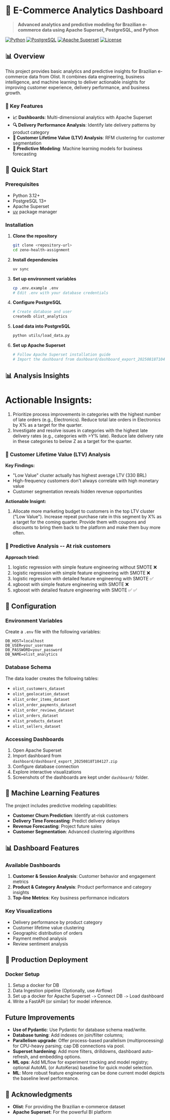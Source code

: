 # 🛒 E-Commerce Analytics Dashboard

> **Advanced analytics and predictive modeling for Brazilian e-commerce data using Apache Superset, PostgreSQL, and Python**

[![Python](https://img.shields.io/badge/Python-3.12+-blue.svg)](https://python.org)
[![PostgreSQL](https://img.shields.io/badge/PostgreSQL-13+-green.svg)](https://postgresql.org)
[![Apache Superset](https://img.shields.io/badge/Apache%20Superset-Latest-orange.svg)](https://superset.apache.org)
[![License](https://img.shields.io/badge/License-MIT-yellow.svg)](LICENSE)

## 📊 Overview

This project provides basic analytics and predictive insights for Brazilian e-commerce data from Olist. It combines data engineering, business intelligence, and machine learning to deliver actionable insights for improving customer experience, delivery performance, and business growth.

### 🎯 Key Features

- **📈 Dashboards**: Multi-dimensional analytics with Apache Superset
- **🔍 Delivery Performance Analysis**: Identify late delivery patterns by product category
- **👥 Customer Lifetime Value (LTV) Analysis**: RFM clustering for customer segmentation
- **🤖 Predictive Modeling**: Machine learning models for business forecasting


## 🚀 Quick Start

### Prerequisites

- Python 3.12+
- PostgreSQL 13+
- Apache Superset
- [uv](https://github.com/astral-sh/uv) package manager

### Installation

1. **Clone the repository**
   ```bash
   git clone <repository-url>
   cd zeno-health-assignment
   ```

2. **Install dependencies**
   ```bash
   uv sync
   ```

3. **Set up environment variables**
   ```bash
   cp .env.example .env
   # Edit .env with your database credentials
   ```

4. **Configure PostgreSQL**
   ```bash
   # Create database and user
   createdb olist_analytics
   ```

5. **Load data into PostgreSQL**
   ```bash
   python utils/load_data.py
   ```

6. **Set up Apache Superset**
   ```bash
   # Follow Apache Superset installation guide
   # Import the dashboard from dashboard/dashboard_export_20250818T104127.zip
   ```

## 📊 Analysis Insights

# Actionable Insignts: 
1. Prioritize process improvements in categories with the highest number of late orders (e.g., Electronics). Reduce total late orders in Electronics by X% as a target for the quarter. 
2. Investigate and resolve issues in categories with the highest late delivery rates (e.g., categories with >Y% late). Reduce late delivery rate in these categories to below Z as a target for the quarter. 

### 👥 Customer Lifetime Value (LTV) Analysis

**Key Findings:**
- "Low Value" cluster actually has highest average LTV (330 BRL)
- High-frequency customers don't always correlate with high monetary value
- Customer segmentation reveals hidden revenue opportunities

**Actionable Insignt:** 
1. Allocate more marketing budget to customers in the top LTV cluster ("Low Value"). Increase repeat purchase rate in this segment by X% as a target for the coming quarter. Provide them with coupons and discounts to bring them back to the platform and make them buy more often. 

### 👥 Predictive Analysis -- At risk customers 

**Approach tried:**
1. logistic regression with simple feature engineering without SMOTE ❌  
2. logistic regression with simple feature engineering with SMOTE ❌ 
3. logistic regression with detailed feature engineering with SMOTE ✅ 
4. xgboost with simple feature engineering with SMOTE ❌ 
5. xgboost with detailed feature engineering with SMOTE ✅ ✅ 

## 🔧 Configuration

### Environment Variables

Create a `.env` file with the following variables:

```env
DB_HOST=localhost
DB_USER=your_username
DB_PASSWORD=your_password
DB_NAME=olist_analytics
```

### Database Schema

The data loader creates the following tables:
- `olist_customers_dataset`
- `olist_geolocation_dataset`
- `olist_order_items_dataset`
- `olist_order_payments_dataset`
- `olist_order_reviews_dataset`
- `olist_orders_dataset`
- `olist_products_dataset`
- `olist_sellers_dataset`

### Accessing Dashboards

1. Open Apache Superset
2. Import dashboard from `dashboard/dashboard_export_20250818T104127.zip`
3. Configure database connection
4. Explore interactive visualizations 
5. Screenshots of the dashboards are kept under `dashboard/` folder.

## 🤖 Machine Learning Features

The project includes predictive modeling capabilities:

- **Customer Churn Prediction**: Identify at-risk customers
- **Delivery Time Forecasting**: Predict delivery delays
- **Revenue Forecasting**: Project future sales
- **Customer Segmentation**: Advanced clustering algorithms

## 📊 Dashboard Features

### Available Dashboards

1. **Customer & Session Analysis**: Customer behavior and engagement metrics
2. **Product & Category Analysis**: Product performance and category insights
3. **Top-line Metrics**: Key business performance indicators

### Key Visualizations

- Delivery performance by product category
- Customer lifetime value clustering
- Geographic distribution of orders
- Payment method analysis
- Review sentiment analysis

## 🚀 Production Deployment

### Docker Setup

1. Setup a docker for DB 
2. Data Ingestion pipeline (Optionally, use Airflow)
3. Set up a docker for Apache Superset `->` Connect DB `->` Load dashboard 
4. Write a FastAPI (or similar) for model inference. 

## Future Improvements

- **Use of Pydantic**: Use Pydantic for database schema read/write.
- **Database tuning**: Add indexes on join/filter columns; 
- **Parallelism upgrade**: Offer process-based parallelism (multiprocessing) for CPU-heavy parsing; cap DB connections via pool.
- **Superset hardening**: Add more filters, drilldowns, dashboard auto-refresh, and embedding options.
- **ML ops**: Add MLflow for experiment tracking and model registry; optional AutoML (or AutoKeras) baseline for quick model selection.
- **ML**: More robust feature engineering can be done current model depicts the baseline level performance.

## 🙏 Acknowledgments

- **Olist**: For providing the Brazilian e-commerce dataset
- **Apache Superset**: For the powerful BI platform